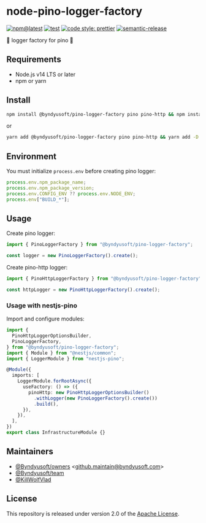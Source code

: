 # node-pino-logger-factory

[![npm@latest](https://img.shields.io/npm/v/@byndyusoft/pino-logger-factory/latest.svg)](https://www.npmjs.com/package/@byndyusoft/pino-logger-factory)
[![test](https://github.com/Byndyusoft/node-pino-logger-factory/actions/workflows/test.yaml/badge.svg?branch=master)](https://github.com/Byndyusoft/node-pino-logger-factory/actions/workflows/test.yaml)
[![code style: prettier](https://img.shields.io/badge/code_style-prettier-ff69b4.svg)](https://github.com/prettier/prettier)
[![semantic-release](https://img.shields.io/badge/%20%20%F0%9F%93%A6%F0%9F%9A%80-semantic--release-e10079.svg)](https://github.com/semantic-release/semantic-release)

:evergreen_tree: logger factory for pino :evergreen_tree:

## Requirements

- Node.js v14 LTS or later
- npm or yarn

## Install

```bash
npm install @byndyusoft/pino-logger-factory pino pino-http && npm install -D pino-pretty
```

or

```bash
yarn add @byndyusoft/pino-logger-factory pino pino-http && yarn add -D pino-pretty
```

## Environment

You must initialize `process.env` before creating pino logger:

```typescript
process.env.npm_package_name;
process.env.npm_package_version;
process.env.CONFIG_ENV ?? process.env.NODE_ENV;
process.env["BUILD_*"];
```

## Usage

Create pino logger:

```typescript
import { PinoLoggerFactory } from "@byndyusoft/pino-logger-factory";

const logger = new PinoLoggerFactory().create();
```

Create pino-http logger:

```typescript
import { PinoHttpLoggerFactory } from "@byndyusoft/pino-logger-factory";

const httpLogger = new PinoHttpLoggerFactory().create();
```

### Usage with nestjs-pino

Import and configure modules:

```typescript
import {
  PinoHttpLoggerOptionsBuilder,
  PinoLoggerFactory,
} from "@byndyusoft/pino-logger-factory";
import { Module } from "@nestjs/common";
import { LoggerModule } from "nestjs-pino";

@Module({
  imports: [
    LoggerModule.forRootAsync({
      useFactory: () => ({
        pinoHttp: new PinoHttpLoggerOptionsBuilder()
          .withLogger(new PinoLoggerFactory().create())
          .build(),
      }),
    }),
  ],
})
export class InfrastructureModule {}
```

## Maintainers

- [@Byndyusoft/owners](https://github.com/orgs/Byndyusoft/teams/owners) <<github.maintain@byndyusoft.com>>
- [@Byndyusoft/team](https://github.com/orgs/Byndyusoft/teams/team)
- [@KillWolfVlad](https://github.com/KillWolfVlad)

## License

This repository is released under version 2.0 of the
[Apache License](https://www.apache.org/licenses/LICENSE-2.0).

<!-- For Release -->
